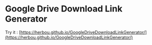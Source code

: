 # Google Drive Download Link Generator
Try it : [https://herbou.github.io/GoogleDriveDownloadLinkGenerator/](https://herbou.github.io/GoogleDriveDownloadLinkGenerator/)
